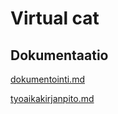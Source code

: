 # Virtual cat

## Dokumentaatio

[dokumentointi.md](https://github.com/sumuh/ot-harjoitustyo/blob/master/dokumentaatio/dokumentointi.md)

[tyoaikakirjanpito.md](https://github.com/sumuh/ot-harjoitustyo/blob/master/tyoaikakirjanpito.md)

